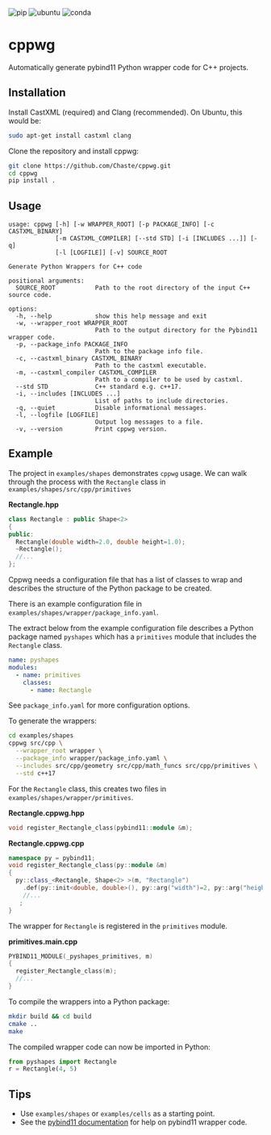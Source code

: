 ![pip](https://github.com/Chaste/cppwg/actions/workflows/test-shapes-pip.yml/badge.svg)
![ubuntu](https://github.com/Chaste/cppwg/actions/workflows/test-cells-ubuntu.yml/badge.svg)
![conda](https://github.com/Chaste/cppwg/actions/workflows/test-cells-conda.yml/badge.svg)

# cppwg

Automatically generate pybind11 Python wrapper code for C++ projects.

## Installation

Install CastXML (required) and Clang (recommended). On Ubuntu, this would be:

```bash
sudo apt-get install castxml clang
```

Clone the repository and install cppwg:

```bash
git clone https://github.com/Chaste/cppwg.git
cd cppwg
pip install .
```

## Usage

```
usage: cppwg [-h] [-w WRAPPER_ROOT] [-p PACKAGE_INFO] [-c CASTXML_BINARY] 
             [-m CASTXML_COMPILER] [--std STD] [-i [INCLUDES ...]] [-q] 
             [-l [LOGFILE]] [-v] SOURCE_ROOT

Generate Python Wrappers for C++ code

positional arguments:
  SOURCE_ROOT           Path to the root directory of the input C++ source code.

options:
  -h, --help            show this help message and exit
  -w, --wrapper_root WRAPPER_ROOT
                        Path to the output directory for the Pybind11 wrapper code.
  -p, --package_info PACKAGE_INFO
                        Path to the package info file.
  -c, --castxml_binary CASTXML_BINARY
                        Path to the castxml executable.
  -m, --castxml_compiler CASTXML_COMPILER
                        Path to a compiler to be used by castxml.
  --std STD             C++ standard e.g. c++17.
  -i, --includes [INCLUDES ...]
                        List of paths to include directories.
  -q, --quiet           Disable informational messages.
  -l, --logfile [LOGFILE]
                        Output log messages to a file.
  -v, --version         Print cppwg version.
```

## Example

The project in `examples/shapes` demonstrates `cppwg` usage. We can walk through
the process with the `Rectangle` class in `examples/shapes/src/cpp/primitives`

**Rectangle.hpp**

```cpp
class Rectangle : public Shape<2>
{
public:
  Rectangle(double width=2.0, double height=1.0);
  ~Rectangle();
  //...
};
```

Cppwg needs a configuration file that has a list of classes to wrap and
describes the structure of the Python package to be created.

There is an example configuration file in
`examples/shapes/wrapper/package_info.yaml`.

The extract below from the example configuration file describes a Python package
named `pyshapes` which has a `primitives` module that includes the `Rectangle`
class.

```yaml
name: pyshapes
modules:
  - name: primitives
    classes:
      - name: Rectangle
```

See `package_info.yaml` for more configuration options.

To generate the wrappers:

```bash
cd examples/shapes
cppwg src/cpp \
  --wrapper_root wrapper \
  --package_info wrapper/package_info.yaml \
  --includes src/cpp/geometry src/cpp/math_funcs src/cpp/primitives \
  --std c++17
```

For the `Rectangle` class, this creates two files in
`examples/shapes/wrapper/primitives`.

**Rectangle.cppwg.hpp**

```cpp
void register_Rectangle_class(pybind11::module &m);
```

**Rectangle.cppwg.cpp**

```cpp
namespace py = pybind11;
void register_Rectangle_class(py::module &m)
{
  py::class_<Rectangle, Shape<2> >(m, "Rectangle")
    .def(py::init<double, double>(), py::arg("width")=2, py::arg("height")=1)
    //...
   ;
}
```

The wrapper for `Rectangle` is registered in the `primitives` module.

**primitives.main.cpp**

```cpp
PYBIND11_MODULE(_pyshapes_primitives, m)
{
  register_Rectangle_class(m);
  //...
}
```

To compile the wrappers into a Python package:

```bash
mkdir build && cd build
cmake ..
make
```

The compiled wrapper code can now be imported in Python:

```python
from pyshapes import Rectangle
r = Rectangle(4, 5)
```

## Tips

- Use `examples/shapes` or `examples/cells` as a starting point.
- See the [pybind11 documentation](https://pybind11.readthedocs.io/) for help on pybind11
  wrapper code.
